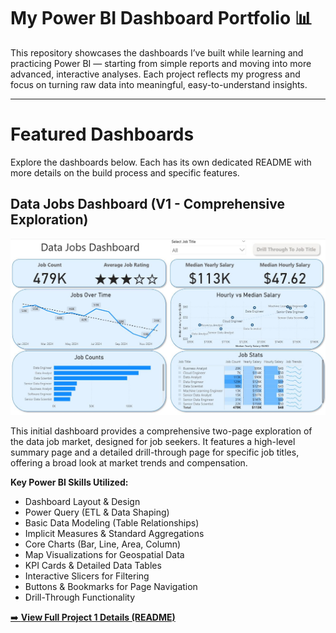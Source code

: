 # My Power BI Dashboard Portfolio 📊

This repository showcases the dashboards I’ve built while learning and practicing Power BI — starting from simple reports and moving into more advanced, interactive analyses. Each project reflects my progress and focus on turning raw data into meaningful, easy-to-understand insights.

---

# Featured Dashboards

Explore the dashboards below. Each has its own dedicated README with more details on the build process and specific features.

## Data Jobs Dashboard (V1 - Comprehensive Exploration)

![Data Jobs Dashboard](/image/Project1_Page1.JPG)

This initial dashboard provides a comprehensive two-page exploration of the data job market, designed for job seekers. It features a high-level summary page and a detailed drill-through page for specific job titles, offering a broad look at market trends and compensation.

**Key Power BI Skills Utilized:**
* Dashboard Layout & Design
* Power Query (ETL & Data Shaping)
* Basic Data Modeling (Table Relationships)
* Implicit Measures & Standard Aggregations
* Core Charts (Bar, Line, Area, Column)
* Map Visualizations for Geospatial Data
* KPI Cards & Detailed Data Tables
* Interactive Slicers for Filtering
* Buttons & Bookmarks for Page Navigation
* Drill-Through Functionality

[➡️ **View Full Project 1 Details (README)**](/Data%20_Jobs_v1/README.md)
